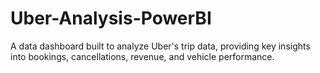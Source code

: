# Uber-Analysis-PowerBI
A data dashboard built to analyze Uber's trip data, providing key insights into bookings, cancellations, revenue, and vehicle performance.
